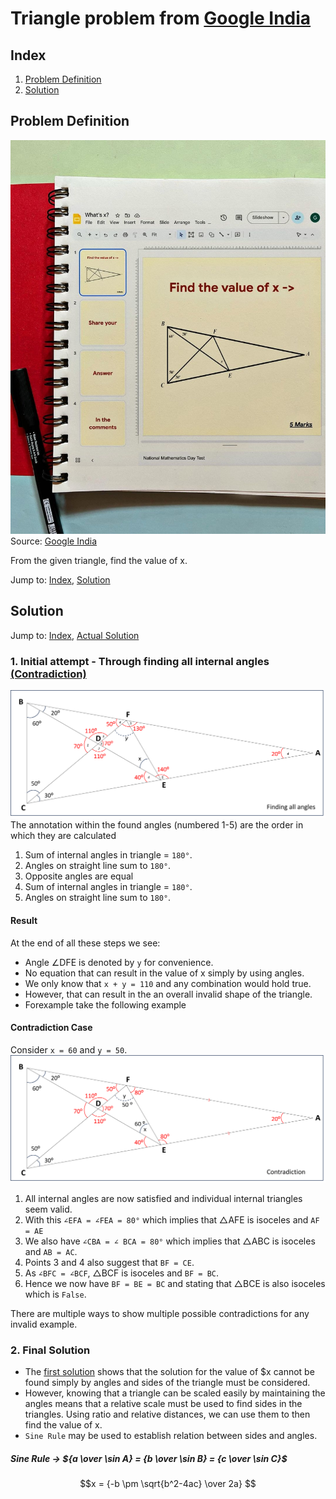 # Triangle problem from [Google India](https://www.instagram.com/googleindia/)


## Index
1. [Problem Definition](#problem-definition)
2. [Solution](#solution)


## Problem Definition
![Triangle problem](problem_image.png)
Source: [Google India](https://www.instagram.com/p/C1JIxZCp_jL/)

From the given triangle, find the value of x.

Jump to: [Index](#index), [Solution](#solution)

## Solution
Jump to: [Index](#index), [Actual Solution](#2-final-solution)
### 1. Initial attempt - Through finding all internal angles [(Contradiction)](#contradiction-case)
![Internal angles](all_angles.png)
The annotation within the found angles (numbered 1-5) are the order in which they are calculated
1. Sum of internal angles in triangle = ```180°```.
2. Angles on straight line sum to ```180°```.
3. Opposite angles are equal
4. Sum of internal angles in triangle = ```180°```.
5. Angles on straight line sum to ```180°```.

#### Result
At the end of all these steps we see:
- Angle ∠DFE is denoted by ```y``` for convenience.
- No equation that can result in the value of x simply by using angles.
- We only know that ```x + y = 110``` and any combination would hold true.
- However, that can result in the an overall invalid shape of the triangle.
- Forexample take the following example

#### Contradiction Case
Consider ```x = 60``` and ```y = 50```.
![Contradiction](contradiction.png)
1. All internal angles are now satisfied and individual internal triangles seem valid.
2. With this ```∠EFA = ∠FEA = 80°``` which implies that △AFE is isoceles and ```AF = AE```
3. We also have ```∠CBA = ∠ BCA = 80°``` which implies that △ABC is isoceles and ```AB = AC```. 
4. Points 3 and 4 also suggest that ```BF = CE```.
5. As ```∠BFC = ∠BCF```, △BCF is isoceles and ```BF = BC```.
6. Hence we now have ```BF = BE = BC``` and stating that △BCE is also isoceles which is ```False```.

There are multiple ways to show multiple possible contradictions for any invalid example.

### 2. Final Solution
- The [first solution](#1-initial-attempt---through-finding-all-internal-angles) shows that the solution for the value of $x cannot be found simply by angles and sides of the triangle must be considered.
- However, knowing that a triangle can be scaled easily by maintaining the angles means that a relative scale must be used to find sides in the triangles. Using ratio and relative distances, we can use them to then find the value of x.
- ```Sine Rule``` may be used to establish relation between sides and angles.

##### **Sine Rule →** ${a \over \sin A} = {b \over \sin B} = {c \over \sin C}$

```math
x = {-b \pm \sqrt{b^2-4ac} \over 2a} 
```